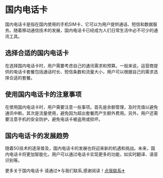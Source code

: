 # 国内电话卡

国内电话卡是指在国内使用的手机SIM卡，它可以为用户提供通话、短信和数据服务。随着移动通信技术的发展，国内电话卡已经成为人们日常生活中必不可少的通讯工具。

## 选择合适的国内电话卡

在选择国内电话卡时，用户需要考虑自己的通讯需求和预算。一般来说，运营商提供的电话卡套餐包括通话时长、短信条数和流量大小，用户可以根据自己的需求选择合适的套餐。

## 使用国内电话卡的注意事项

在使用国内电话卡时，用户需要注意一些事项。首先是余额管理，及时充值以避免通讯中断。其次是流量使用，避免因为超出套餐而产生额外费用。另外，用户还需要注意手机的安全防护，避免电话卡被盗用或损坏。

## 国内电话卡的发展趋势

随着5G技术的逐渐普及，国内电话卡的发展也将迎来新的机遇和挑战。未来，国内电话卡将更加智能化，用户可以通过电话卡实现更多的功能，如实时翻译、语音识别等。

更多关于国内电话卡 请通过✈与我们联系,感谢阅读！[点我联系✈](https://img.G208.com)